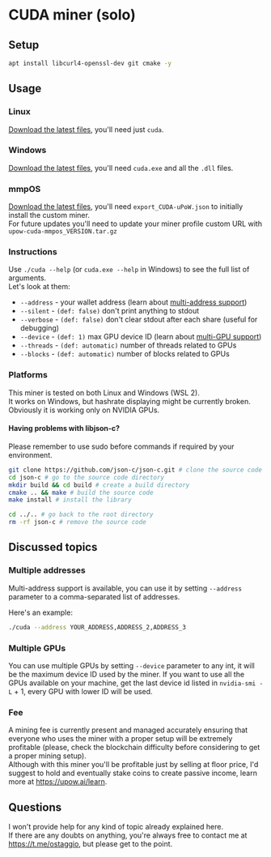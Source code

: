 # CUDA miner (solo)
## Setup

```bash
apt install libcurl4-openssl-dev git cmake -y
```

## Usage
### Linux
[Download the latest files](https://github.com/geiccobs/upow-gpu/releases/latest), you'll need just `cuda`.

### Windows
[Download the latest files](https://github.com/geiccobs/upow-gpu/releases/latest), you'll need `cuda.exe` and all the `.dll` files.

### mmpOS
[Download the latest files](https://github.com/ddobreff/mmpos/releases/latest), you'll need `export_CUDA-uPoW.json` to initially install the custom miner.  
For future updates you'll need to update your miner profile custom URL with `upow-cuda-mmpos_VERSION.tar.gz`  

### Instructions
Use `./cuda --help` (or `cuda.exe --help` in Windows) to see the full list of arguments.  
Let's look at them:
- `--address` - your wallet address (learn about [multi-address support](#multiple-addresses))
- `--silent` - `(def: false)` don't print anything to stdout
- `--verbose` - `(def: false)` don't clear stdout after each share (useful for debugging)
- `--device` - `(def: 1)` max GPU device ID (learn about [multi-GPU support](#multiple-gpus))
- `--threads` - `(def: automatic)` number of threads related to GPUs
- `--blocks` - `(def: automatic)` number of blocks related to GPUs

### Platforms
This miner is tested on both Linux and Windows (WSL 2).  
It works on Windows, but hashrate displaying might be currently broken.  
Obviously it is working only on NVIDIA GPUs.

#### Having problems with libjson-c?
Please remember to use sudo before commands if required by your environment.

```bash
git clone https://github.com/json-c/json-c.git # clone the source code
cd json-c # go to the source code directory
mkdir build && cd build # create a build directory
cmake .. && make # build the source code
make install # install the library

cd ../.. # go back to the root directory
rm -rf json-c # remove the source code
```

## Discussed topics
### Multiple addresses
Multi-address support is available, you can use it by setting `--address` parameter to a comma-separated list of addresses.

Here's an example:
```bash
./cuda --address YOUR_ADDRESS,ADDRESS_2,ADDRESS_3
```

### Multiple GPUs
You can use multiple GPUs by setting `--device` parameter to any int, it will be the maximum device ID used by the miner.
If you want to use all the GPUs available on your machine, get the last device id listed in `nvidia-smi -L` + 1, every GPU with lower ID will be used.

### Fee
A mining fee is currently present and managed accurately ensuring that everyone who uses the miner with a proper setup will be extremely profitable (please, check the blockchain difficulty before considering to get a proper mining setup).  
Although with this miner you'll be profitable just by selling at floor price, I'd suggest to hold and eventually stake coins to create passive income, learn more at https://upow.ai/learn.

## Questions
I won't provide help for any kind of topic already explained here.  
If there are any doubts on anything, you're always free to contact me at https://t.me/ostaggio, but please get to the point.

